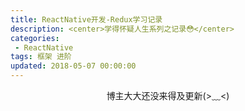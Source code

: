 ```yaml
---
title: ReactNative开发-Redux学习记录
description: <center>学得怀疑人生系列之记录😳</center>
categories:
 - ReactNative
tags: 框架 进阶
updated: 2018-05-07 00:00:00
---
```


<center>博主大大还没来得及更新(>﹏<)</center>

